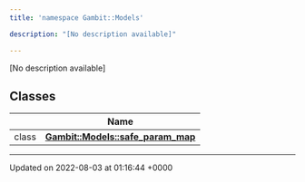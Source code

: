 ```yaml
---
title: 'namespace Gambit::Models'

description: "[No description available]"

---
```







[No description available]

## Classes

|                | Name           |
| -------------- | -------------- |
| class | **[Gambit::Models::safe_param_map](/documentation/code/main/classes/classgambit_1_1models_1_1safe__param__map/)**  |






-------------------------------

Updated on 2022-08-03 at 01:16:44 +0000